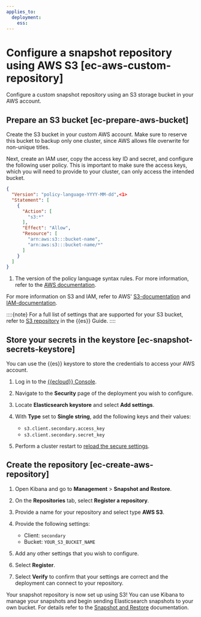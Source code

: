 ```yaml
---
applies_to:
  deployment:
    ess: 
---
```


# Configure a snapshot repository using AWS S3 [ec-aws-custom-repository]

Configure a custom snapshot repository using an S3 storage bucket in your AWS account.


## Prepare an S3 bucket [ec-prepare-aws-bucket]

Create the S3 bucket in your custom AWS account. Make sure to reserve this bucket to backup only one cluster, since AWS allows file overwrite for non-unique titles.

Next, create an IAM user, copy the access key ID and secret, and configure the following user policy. This is important to make sure the access keys, which you will need to provide to your cluster, can only access the intended bucket.

```json
{
  "Version": "policy-language-YYYY-MM-dd",<1>
  "Statement": [
    {
      "Action": [
        "s3:*"
      ],
      "Effect": "Allow",
      "Resource": [
        "arn:aws:s3:::bucket-name",
        "arn:aws:s3:::bucket-name/*"
      ]
    }
  ]
}
```

1. The version of the policy language syntax rules. For more information, refer to the [AWS documentation](https://docs.aws.amazon.com/IAM/latest/UserGuide/access-analyzer-reference-policy-checks.md#access-analyzer-reference-policy-checks-error-invalid-version).


For more information on S3 and IAM, refer to AWS' [S3-documentation](http://docs.aws.amazon.com/AmazonS3/latest/dev/Introduction.md) and [IAM-documentation](http://aws.amazon.com/documentation/iam/).

::::{note}
For a full list of settings that are supported for your S3 bucket, refer to [S3 repository](s3-repository.md) in the {{es}} Guide.
::::



## Store your secrets in the keystore [ec-snapshot-secrets-keystore]

You can use the {{es}} keystore to store the credentials to access your AWS account.

1. Log in to the [{{ecloud}} Console](https://cloud.elastic.co?page=docs&placement=docs-body).
2. Navigate to the **Security** page of the deployment you wish to configure.
3. Locate **Elasticsearch keystore** and select **Add settings**.
4. With **Type** set to **Single string**, add the following keys and their values:

    * `s3.client.secondary.access_key`
    * `s3.client.secondary.secret_key`

5. Perform a cluster restart to [reload the secure settings](/deploy-manage/security/secure-settings.md#ec-add-secret-values).


## Create the repository [ec-create-aws-repository]

1. Open Kibana and go to **Management** > **Snapshot and Restore**.
2. On the **Repositories** tab, select **Register a repository**.
3. Provide a name for your repository and select type **AWS S3**.
4. Provide the following settings:

    * Client: `secondary`
    * Bucket: `YOUR_S3_BUCKET_NAME`

5. Add any other settings that you wish to configure.
6. Select **Register**.
7. Select **Verify** to confirm that your settings are correct and the deployment can connect to your repository.

Your snapshot repository is now set up using S3! You can use Kibana to manage your snapshots and begin sending Elasticsearch snapshots to your own bucket. For details refer to the [Snapshot and Restore](create-snapshots.md) documentation.


